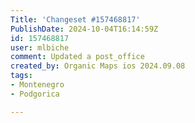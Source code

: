 ```yaml
---
Title: 'Changeset #157468817'
PublishDate: 2024-10-04T16:14:59Z
id: 157468817
user: mlbiche
comment: Updated a post_office
created_by: Organic Maps ios 2024.09.08
tags:
- Montenegro
- Podgorica

---
```


